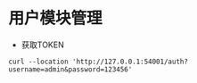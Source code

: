 # 用户模块管理

- 获取TOKEN

```shell
curl --location 'http://127.0.0.1:54001/auth?username=admin&password=123456'
```